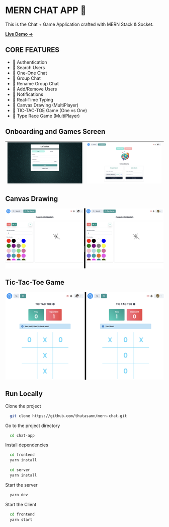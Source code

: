 # MERN CHAT APP 💬

This is the Chat + Game Application crafted with MERN Stack & Socket.

[**Live Demo →**](https://mern-t-chat.vercel.app/)

## CORE FEATURES

- 🚀 Authentication
- 🚀 Search Users
- 🚀 One-One Chat
- 🚀 Group Chat
- 🚀 Rename Group Chat
- 🚀 Add/Remove Users
- 🚀 Notifications
- 🚀 Real-Time Typing
- 🚀 Canvas Drawing (MultiPlayer)
- 🚀 TIC-TAC-TOE Game (One vs One)
- 🚀 Type Race Game (MultiPlayer)

## Onboarding and Games Screen

| ![Demo](/assets/demo.png) | ![Game](/assets/game.png) |
| ------------------------- | ------------------------- |

## Canvas Drawing

![Canvas Drawing](/assets/canvas.png)

## Tic-Tac-Toe Game

![TicTacToe Game](/assets/tic-tac-toe.png)

## Run Locally

Clone the project

```bash
  git clone https://github.com/thutasann/mern-chat.git
```

Go to the project directory

```bash
  cd chat-app
```

Install dependencies

```bash
  cd frontend
  yarn install
```

```bash
  cd server
  yarn install
```

Start the server

```bash
  yarn dev
```

Start the Client

```bash
  cd frontend
  yarn start
```
